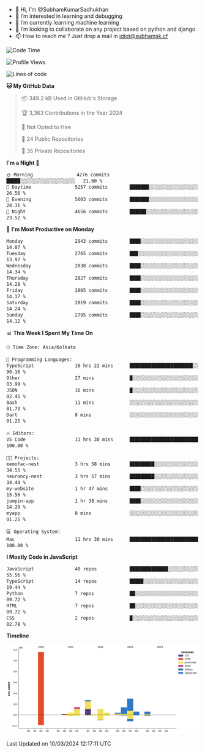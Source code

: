 - 👋 Hi, I’m @SubhamKumarSadhukhan
- 👀 I’m interested in learning and debugging
- 🌱 I’m currently learning machine learning
- 💞️ I’m looking to collaborate on any project based on python and django
- 📫 How to reach me ?
      Just drop a mail in idiot@subhamsk.cf

<!---
SubhamKumarSadhukhan/SubhamKumarSadhukhan is a ✨ special ✨ repository because its `README.md` (this file) appears on your GitHub profile.
You can click the Preview link to take a look at your changes.
--->


<!--START_SECTION:waka-->
![Code Time](http://img.shields.io/badge/Code%20Time-1%2C987%20hrs%2056%20mins-blue)

![Profile Views](http://img.shields.io/badge/Profile%20Views-30-blue)

![Lines of code](https://img.shields.io/badge/From%20Hello%20World%20I%27ve%20Written-2.4%20million%20lines%20of%20code-blue)

**🐱 My GitHub Data** 

> 📦 349.2 kB Used in GitHub's Storage 
 > 
> 🏆 3,363 Contributions in the Year 2024
 > 
> 🚫 Not Opted to Hire
 > 
> 📜 24 Public Repositories 
 > 
> 🔑 35 Private Repositories 
 > 
**I'm a Night 🦉** 

```text
🌞 Morning                4276 commits        █████░░░░░░░░░░░░░░░░░░░░   21.60 % 
🌆 Daytime                5257 commits        ███████░░░░░░░░░░░░░░░░░░   26.56 % 
🌃 Evening                5603 commits        ███████░░░░░░░░░░░░░░░░░░   28.31 % 
🌙 Night                  4656 commits        ██████░░░░░░░░░░░░░░░░░░░   23.52 % 
```
📅 **I'm Most Productive on Monday** 

```text
Monday                   2943 commits        ████░░░░░░░░░░░░░░░░░░░░░   14.87 % 
Tuesday                  2765 commits        ███░░░░░░░░░░░░░░░░░░░░░░   13.97 % 
Wednesday                2838 commits        ████░░░░░░░░░░░░░░░░░░░░░   14.34 % 
Thursday                 2827 commits        ████░░░░░░░░░░░░░░░░░░░░░   14.28 % 
Friday                   2805 commits        ████░░░░░░░░░░░░░░░░░░░░░   14.17 % 
Saturday                 2819 commits        ████░░░░░░░░░░░░░░░░░░░░░   14.24 % 
Sunday                   2795 commits        ████░░░░░░░░░░░░░░░░░░░░░   14.12 % 
```


📊 **This Week I Spent My Time On** 

```text
🕑︎ Time Zone: Asia/Kolkata

💬 Programming Languages: 
TypeScript               10 hrs 22 mins      ███████████████████████░░   90.16 % 
Other                    27 mins             █░░░░░░░░░░░░░░░░░░░░░░░░   03.99 % 
JSON                     16 mins             █░░░░░░░░░░░░░░░░░░░░░░░░   02.45 % 
Bash                     11 mins             ░░░░░░░░░░░░░░░░░░░░░░░░░   01.73 % 
Dart                     8 mins              ░░░░░░░░░░░░░░░░░░░░░░░░░   01.25 % 

🔥 Editors: 
VS Code                  11 hrs 30 mins      █████████████████████████   100.00 % 

🐱‍💻 Projects: 
memofac-nest             3 hrs 58 mins       █████████░░░░░░░░░░░░░░░░   34.55 % 
neuroncy-nest            3 hrs 57 mins       █████████░░░░░░░░░░░░░░░░   34.44 % 
my-website               1 hr 47 mins        ████░░░░░░░░░░░░░░░░░░░░░   15.56 % 
jumpin-app               1 hr 38 mins        ████░░░░░░░░░░░░░░░░░░░░░   14.20 % 
myapp                    8 mins              ░░░░░░░░░░░░░░░░░░░░░░░░░   01.25 % 

💻 Operating System: 
Mac                      11 hrs 30 mins      █████████████████████████   100.00 % 
```

**I Mostly Code in JavaScript** 

```text
JavaScript               40 repos            ██████████████░░░░░░░░░░░   55.56 % 
TypeScript               14 repos            █████░░░░░░░░░░░░░░░░░░░░   19.44 % 
Python                   7 repos             ██░░░░░░░░░░░░░░░░░░░░░░░   09.72 % 
HTML                     7 repos             ██░░░░░░░░░░░░░░░░░░░░░░░   09.72 % 
CSS                      2 repos             █░░░░░░░░░░░░░░░░░░░░░░░░   02.78 % 
```



**Timeline**

![Lines of Code chart](https://raw.githubusercontent.com/SubhamKumarSadhukhan/SubhamKumarSadhukhan/main/assets/bar_graph.png)


 Last Updated on 10/03/2024 12:17:11 UTC
<!--END_SECTION:waka-->
